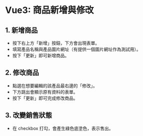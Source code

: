 # Vue3: 商品新增與修改

## 1. 新增商品
- 按下右上方「新增」按鈕，下方會出現表單。
- 填寫產品名稱與產品圖片網址（有提供一個圖片網址作為測試用）。
- 按下「更新」即可新增商品。

## 2. 修改商品
- 點選在想要編輯的該產品最右邊的「修改」。
- 下方跳出會顯示原有資料的表單。
- 按下「更新」即可完成修改商品。

## 3. 改變銷售狀態
- 在 checkbox 打勾，會產生綠色底塗色，表示售出。
